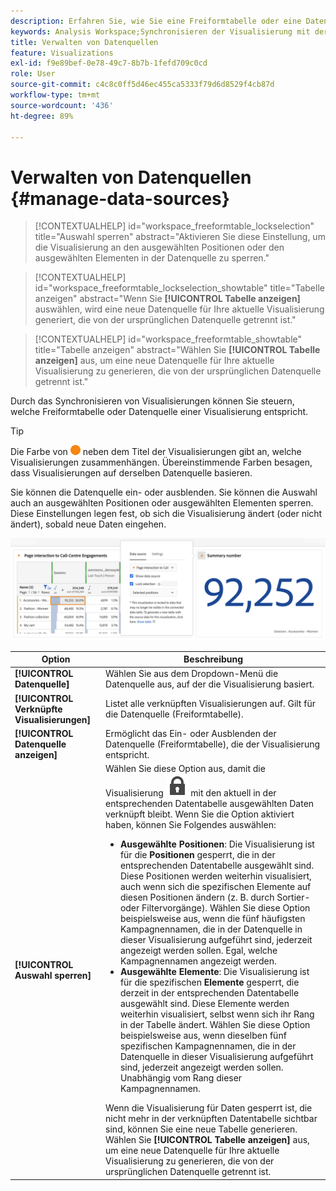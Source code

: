 ```yaml
---
description: Erfahren Sie, wie Sie eine Freiformtabelle oder eine Datenquelle mit der entsprechenden Visualisierung synchronisieren.
keywords: Analysis Workspace;Synchronisieren der Visualisierung mit der Datenquelle
title: Verwalten von Datenquellen
feature: Visualizations
exl-id: f9e89bef-0e78-49c7-8b7b-1fefd709c0cd
role: User
source-git-commit: c4c8c0ff5d46ec455ca5333f79d6d8529f4cb87d
workflow-type: tm+mt
source-wordcount: '436'
ht-degree: 89%

---
```


# Verwalten von Datenquellen {#manage-data-sources}

>[!CONTEXTUALHELP]
>id="workspace_freeformtable_lockselection"
>title="Auswahl sperren"
>abstract="Aktivieren Sie diese Einstellung, um die Visualisierung an den ausgewählten Positionen oder den ausgewählten Elementen in der Datenquelle zu sperren."

>[!CONTEXTUALHELP]
>id="workspace_freeformtable_lockselection_showtable"
>title="Tabelle anzeigen"
>abstract="Wenn Sie **[!UICONTROL Tabelle anzeigen]** auswählen, wird eine neue Datenquelle für Ihre aktuelle Visualisierung generiert, die von der ursprünglichen Datenquelle getrennt ist."

>[!CONTEXTUALHELP]
>id="workspace_freeformtable_showtable"
>title="Tabelle anzeigen"
>abstract="Wählen Sie **[!UICONTROL Tabelle anzeigen]** aus, um eine neue Datenquelle für Ihre aktuelle Visualisierung zu generieren, die von der ursprünglichen Datenquelle getrennt ist."


Durch das Synchronisieren von Visualisierungen können Sie steuern, welche Freiformtabelle oder Datenquelle einer Visualisierung entspricht.

>[!TIP]
>
>Die Farbe von ![StatusOrange](/help/assets/icons/StatusOrange.svg) neben dem Titel der Visualisierungen gibt an, welche Visualisierungen zusammenhängen. Übereinstimmende Farben besagen, dass Visualisierungen auf derselben Datenquelle basieren.
>

Sie können die Datenquelle ein- oder ausblenden. Sie können die Auswahl auch an ausgewählten Positionen oder ausgewählten Elementen sperren. Diese Einstellungen legen fest, ob sich die Visualisierung ändert (oder nicht ändert), sobald neue Daten eingehen.

![Das Dialogfeld mit der Option „Datenquelle“ mit den Optionen, die im nächsten Abschnitt beschrieben werden.](assets/lock-selection.png)


| Option | Beschreibung |
|--- |--- |
| **[!UICONTROL Datenquelle]** | Wählen Sie aus dem Dropdown-Menü die Datenquelle aus, auf der die Visualisierung basiert. |
| **[!UICONTROL Verknüpfte Visualisierungen]** | Listet alle verknüpften Visualisierungen auf. Gilt für die Datenquelle (Freiformtabelle). |
| **[!UICONTROL Datenquelle anzeigen]** | Ermöglicht das Ein- oder Ausblenden der Datenquelle (Freiformtabelle), die der Visualisierung entspricht. |
| **[!UICONTROL Auswahl sperren]** | Wählen Sie diese Option aus, damit die Visualisierung ![LockClosed](/help/assets/icons/LockClosed.svg) mit den aktuell in der entsprechenden Datentabelle ausgewählten Daten verknüpft bleibt. Wenn Sie die Option aktiviert haben, können Sie Folgendes auswählen:  <ul><li>**Ausgewählte Positionen**: Die Visualisierung ist für die **Positionen** gesperrt, die in der entsprechenden Datentabelle ausgewählt sind. Diese Positionen werden weiterhin visualisiert, auch wenn sich die spezifischen Elemente auf diesen Positionen ändern (z. B. durch Sortier- oder Filtervorgänge). Wählen Sie diese Option beispielsweise aus, wenn die fünf häufigsten Kampagnennamen, die in der Datenquelle in dieser Visualisierung aufgeführt sind, jederzeit angezeigt werden sollen. Egal, welche Kampagnennamen angezeigt werden.</li> <li>**Ausgewählte Elemente**: Die Visualisierung ist für die spezifischen **Elemente** gesperrt, die derzeit in der entsprechenden Datentabelle ausgewählt sind. Diese Elemente werden weiterhin visualisiert, selbst wenn sich ihr Rang in der Tabelle ändert. Wählen Sie diese Option beispielsweise aus, wenn dieselben fünf spezifischen Kampagnennamen, die in der Datenquelle in dieser Visualisierung aufgeführt sind, jederzeit angezeigt werden sollen. Unabhängig vom Rang dieser Kampagnennamen.</li></ul>Wenn die Visualisierung für Daten gesperrt ist, die nicht mehr in der verknüpften Datentabelle sichtbar sind, können Sie eine neue Tabelle generieren. Wählen Sie **[!UICONTROL Tabelle anzeigen]** aus, um eine neue Datenquelle für Ihre aktuelle Visualisierung zu generieren, die von der ursprünglichen Datenquelle getrennt ist. |
